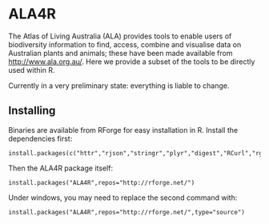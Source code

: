 # ALA4R

The Atlas of Living Australia (ALA) provides tools to enable users of biodiversity information to find, access, combine and visualise data on Australian plants and animals; these have been made available from http://www.ala.org.au/. Here we provide a subset of the tools to be directly used within R.

Currently in a very preliminary state: everything is liable to change.

## Installing

Binaries are available from RForge for easy installation in R. Install the dependencies first:

```{r}
install.packages(c("httr","rjson","stringr","plyr","digest","RCurl","rgeos"))
```

Then the ALA4R package itself:

```{r}
install.packages("ALA4R",repos="http://rforge.net/")
```

Under windows, you may need to replace the second command with:

```{r}
install.packages("ALA4R",repos="http://rforge.net/",type="source")
```


